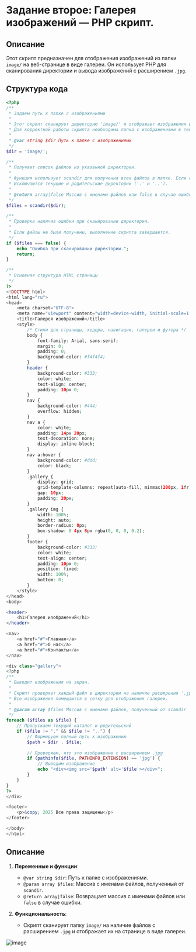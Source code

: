 
# Задание второе: Галерея изображений — PHP скрипт.

## Описание

Этот скрипт предназначен для отображения изображений из папки `image/` на веб-странице в виде галереи. Он использует PHP для сканирования директории и вывода изображений с расширением `.jpg`.

## Структура кода

```php
<?php
/**
 * Задаем путь к папке с изображениями
 *
 * Этот скрипт сканирует директорию 'image/' и отображает изображения в формате .jpg в виде галереи.
 * Для корректной работы скрипта необходима папка с изображениями в текущей директории.
 *
 * @var string $dir Путь к папке с изображениями
 */
$dir = 'image/';

/**
 * Получает список файлов из указанной директории.
 *
 * Функция использует scandir для получения всех файлов в папке. Если сканирование не удается, выводится сообщение об ошибке.
 * Исключаются текущие и родительские директории ('.' и '..').
 *
 * @return array|false Массив с именами файлов или false в случае ошибки
 */
$files = scandir($dir);

/**
 * Проверка наличия ошибки при сканировании директории.
 *
 * Если файлы не были получены, выполнение скрипта завершается.
 */
if ($files === false) {
    echo "Ошибка при сканировании директории.";
    return;
}

/**
 * Основная структура HTML страницы
 */
?>
<!DOCTYPE html>
<html lang="ru">
<head>
    <meta charset="UTF-8">
    <meta name="viewport" content="width=device-width, initial-scale=1.0">
    <title>Галерея изображений</title>
    <style>
        /* Стили для страницы, хедера, навигации, галереи и футера */
        body {
            font-family: Arial, sans-serif;
            margin: 0;
            padding: 0;
            background-color: #f4f4f4;
        }
        header {
            background-color: #333;
            color: white;
            text-align: center;
            padding: 10px 0;
        }
        nav {
            background-color: #444;
            overflow: hidden;
        }
        nav a {
            color: white;
            padding: 14px 20px;
            text-decoration: none;
            display: inline-block;
        }
        nav a:hover {
            background-color: #ddd;
            color: black;
        }
        .gallery {
            display: grid;
            grid-template-columns: repeat(auto-fill, minmax(200px, 1fr));
            gap: 10px;
            padding: 20px;
        }
        .gallery img {
            width: 100%;
            height: auto;
            border-radius: 8px;
            box-shadow: 0 4px 8px rgba(0, 0, 0, 0.2);
        }
        footer {
            background-color: #333;
            color: white;
            text-align: center;
            padding: 10px 0;
            position: fixed;
            width: 100%;
            bottom: 0;
        }
    </style>
</head>
<body>

<header>
    <h1>Галерея изображений</h1>
</header>

<nav>
    <a href="#">Главная</a>
    <a href="#">О нас</a>
    <a href="#">Контакты</a>
</nav>

<div class="gallery">
<?php
/**
 * Выводит изображения на экран.
 *
 * Скрипт проверяет каждый файл в директории на наличие расширения '.jpg' и отображает их как изображения.
 * Все изображения помещаются в сетку для отображения галереи.
 *
 * @param array $files Массив с именами файлов, полученный от scandir
 */
foreach ($files as $file) {
    // Пропускаем текущий каталог и родительский
    if ($file != "." && $file != "..") {
        // Формируем полный путь к изображению
        $path = $dir . $file;
        
        // Проверяем, что это изображение с расширением .jpg
        if (pathinfo($file, PATHINFO_EXTENSION) == 'jpg') {
            // Выводим изображение
            echo "<div><img src='$path' alt='$file'></div>";
        }
    }
}
?>
</div>

<footer>
    <p>&copy; 2025 Все права защищены</p>
</footer>

</body>
</html>
```

## Описание

1. **Переменные и функции**:
   - `@var string $dir`: Путь к папке с изображениями.
   - `@param array $files`: Массив с именами файлов, полученный от `scandir`.
   - `@return array|false`: Возвращает массив с именами файлов или `false` в случае ошибки.

2. **Функциональность**:
   - Скрипт сканирует папку `image/` на наличие файлов с расширением `.jpg` и отображает их на странице в виде галереи.
     
![image](https://github.com/user-attachments/assets/f11fdec8-744c-4cbc-9670-f6adb3b98956)

